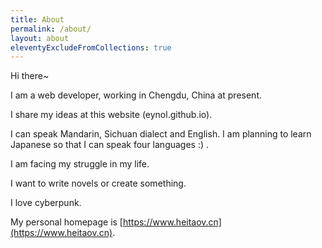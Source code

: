 ```yaml
---
title: About
permalink: /about/
layout: about
eleventyExcludeFromCollections: true
---
```


Hi there~

I am a web developer, working in Chengdu, China at present.

I share my ideas at this website (eynol.github.io).

I can speak Mandarin, Sichuan dialect and English. I am planning to learn Japanese so that I can speak four languages :) .

I am facing my struggle in my life.

I want to write novels or create something.

I love cyberpunk.

My personal homepage is [https://www.heitaov.cn](https://www.heitaov.cn).
